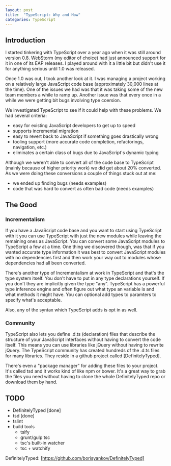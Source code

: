 ```yaml
---
layout: post
title:  "TypeScript: Why and How"
categories: TypeScript
---
```


## Introduction ##

I started tinkering with TypeScript over a year ago when it was still around
version 0.8.  WebStorm (my editor of choice) had just announced support for it
in one of its EAP releases.  I played around with it a little bit but didn't
use it for anything serious until 1.0 was released.

Once 1.0 was out, I took another look at it.  I was managing a project working
on a relatively large JavaScript code base (approximately 30,000 lines at the
time).  One of the issues we had was that it was taking some of the new team
members a while to ramp up.  Another issue was that every once in a while we
were getting bit bugs involving type coersion.

We investigated TypeScript to see if it could help with these problems.  We had
several criteria:

- easy for existing JavaScript developers to get up to speed
- supports incremental migration
- easy to revert back to JavaScript if something goes drastically wrong
- tooling support (more accurate code completion, refactorings, navigation, etc.)
- eliminates a certain class of bugs due to JavaScript's dynamic typing

Although we weren't able to convert all of the code base to TypeScript (mainly
because of higher priority work) we did get about 20% converted.  As we were
doing these conversions a couple of things stuck out at me:

- we ended up finding bugs (needs examples)
- code that was hard to convert as often bad code (needs examples)

## The Good ##

### Incrementalism ###

If you have a JavaScript code base and you want to start using TypeScript with
it you can use TypeScript with just the new modules while leaving the remaining
ones as JavaScript.  You can convert some JavaScript modules to TypeScript a few
at a time.  One thing we discovered though, was that if you wanted accurate
type information it was best to convert JavaScript modules with no dependencies
first and then work your way out to modules whose dependencies had all been
converted.

There's another type of Incrementalism at work in TypeScript and that's the type
system itself.  You don't have to put in any type declarations yourself.  If you
don't they are implicitly given the type "any".  TypeScript has a powerful type
inference engine and often figure out what type an variable is and what methods
it might have.  You can optional add types to paramters to specify what's acceptable.

Also, any of the syntax which TypeScript adds is opt in as well.

### Community ###

TypeScript also lets you define .d.ts (declaration) files that describe
the structure of your JavaScript interfaces without having to convert the code
itself.  This means you can use libraries like jQuery without having to rewrite
jQuery.  The TypeScript community has created hundreds of the .d.ts files for
many libraries.  They reside in a github project called [DefinitelyTyped].

There's even a "package manager" for adding these files to your project.  It's
called tsd and it works kind of like npm or bower.  It's a great way to grab
the files you need without having to clone the whole DefinitelyTyped repo or
download them by hand.


## TODO ##

- DefinitelyTyped [done]
- tsd [done]
- tslint
- build tools
    - tsify
    - grunt/gulp tsc
    - tsc's built-in watcher
    - tsc + watchify


DefinitelyTyped:        [https://github.com/borisyankov/DefinitelyTyped]
